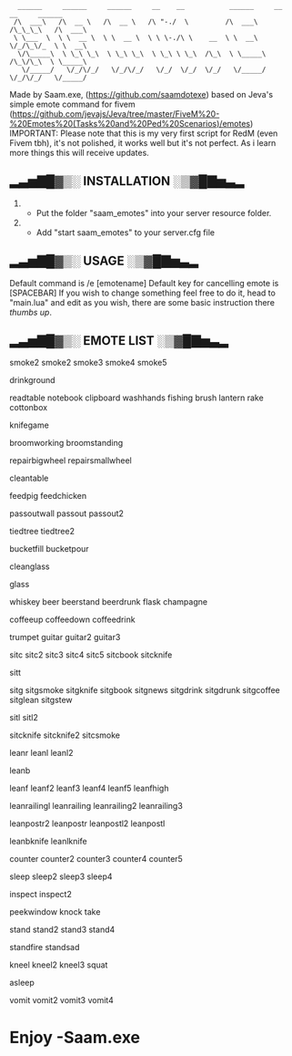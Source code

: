 

      ______     ______     ______     __    __           ______     __  __     ______               
     /\  ___\   /\  __ \   /\  __ \   /\ "-./  \         /\  ___\   /\_\_\_\   /\  ___\            
     \ \___  \  \ \  __ \  \ \  __ \  \ \ \-./\ \    __  \ \  __\   \/_/\_\/_  \ \  __\   
      \/\_____\  \ \_\ \_\  \ \_\ \_\  \ \_\ \ \_\  /\_\  \ \_____\   /\_\/\_\  \ \_____\ 
       \/_____/   \/_/\/_/   \/_/\/_/   \/_/  \/_/  \/_/   \/_____/   \/_/\/_/   \/_____/ 


Made by Saam.exe, (https://github.com/saamdotexe)
based on Jeva's simple emote command for fivem (https://github.com/jevajs/Jeva/tree/master/FiveM%20-%20Emotes%20(Tasks%20and%20Ped%20Scenarios)/emotes)
IMPORTANT: Please note that this is my very first script for RedM (even Fivem tbh), it's not polished, it works well but it's not perfect. As i learn more things this will receive updates.


## ▂▃▅▇█▓▒░  INSTALLATION  ░▒▓█▇▅▃▂

1) - Put the folder "saam_emotes" into your server resource folder.
2) - Add "start saam_emotes" to your server.cfg file


## ▂▃▅▇█▓▒░     USAGE      ░▒▓█▇▅▃▂

Default command is /e [emotename]
Default key for cancelling emote is [SPACEBAR]
If you wish to change something feel free to do it, head to "main.lua" and edit as you wish, there are some basic instruction there *thumbs up*.


## ▂▃▅▇█▓▒░   EMOTE LIST   ░▒▓█▇▅▃▂

smoke2
smoke2 
smoke3 
smoke4
smoke5 

drinkground

readtable
notebook 
clipboard 
washhands 
fishing
brush 
lantern 
rake 
cottonbox 

knifegame 

broomworking 
broomstanding 

repairbigwheel 
repairsmallwheel 

cleantable

feedpig 
feedchicken 

passoutwall 
passout 
passout2 

tiedtree
tiedtree2 

bucketfill
bucketpour 

cleanglass 

glass

whiskey 
beer
beerstand
beerdrunk 
flask 
champagne 

coffeeup
coffeedown
coffeedrink

trumpet
guitar
guitar2
guitar3

sitc 
sitc2 
sitc3
sitc4
sitc5
sitcbook
sitcknife

sitt

sitg
sitgsmoke
sitgknife
sitgbook
sitgnews
sitgdrink
sitgdrunk
sitgcoffee
sitglean
sitgstew

sitl
sitl2


sitcknife
sitcknife2
sitcsmoke


leanr
leanl
leanl2

leanb

leanf
leanf2
leanf3
leanf4
leanf5
leanfhigh

leanrailingl
leanrailing
leanrailing2
leanrailing3

leanpostr2
leanpostr
leanpostl2
leanpostl

leanbknife
leanlknife

counter
counter2
counter3
counter4
counter5

sleep
sleep2
sleep3
sleep4

inspect
inspect2

peekwindow
knock
take

stand
stand2
stand3
stand4

standfire
standsad

kneel
kneel2
kneel3
squat

asleep

vomit
vomit2
vomit3
vomit4


# Enjoy -Saam.exe
